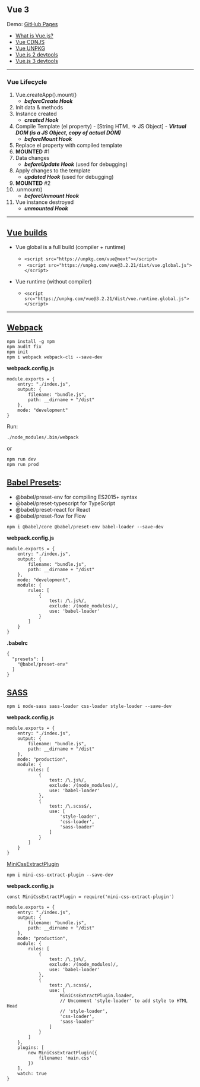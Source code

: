 Vue 3
---

Demo: [GitHub Pages](https://webdevelopua.github.io/vue-webpack-config/)

- [What is Vue.js?](https://v3.vuejs.org/guide/introduction.html)
- [Vue CDNJS](https://cdnjs.com/libraries/vue)
- [Vue UNPKG](https://unpkg.com/browse/vue@2.6.14/)
- [Vue.js 2 devtools](https://chrome.google.com/webstore/detail/vuejs-devtools/nhdogjmejiglipccpnnnanhbledajbpd)
- [Vue.js 3 devtools](https://chrome.google.com/webstore/detail/vuejs-devtools/ljjemllljcmogpfapbkkighbhhppjdbg)

----

### Vue Lifecycle

1) Vue.createApp().mount()
    - ***beforeCreate Hook***
2) Init data & methods
3) Instance created
    - ***created Hook***
4) Compile Template (el property) - [String HTML => JS Object] - ***Virtual DOM (is a JS Object, copy of actual DOM)***
    - ***beforeMount Hook***
5) Replace el property with compiled template
6) **MOUNTED** #1
7) Data changes
    - ***beforeUpdate Hook*** (used for debugging)
8) Apply changes to the template
    - ***updated Hook*** (used for debugging)
9) **MOUNTED** #2
10) .unmount()
    - ***beforeUnmount Hook***
11) Vue instance destroyed
    - ***unmounted Hook***

----

## [Vue builds](https://ru.vuejs.org/v2/guide/installation.html#%D0%9E%D0%B1%D1%8A%D1%8F%D1%81%D0%BD%D0%B5%D0%BD%D0%B8%D0%B5-%D1%80%D0%B0%D0%B7%D0%BB%D0%B8%D1%87%D0%BD%D1%8B%D1%85-%D1%81%D0%B1%D0%BE%D1%80%D0%BE%D0%BA)

- Vue global is a full build (compiler + runtime)

    * ```<script src="https://unpkg.com/vue@next"></script> ```
    * ``` <script src="https://unpkg.com/vue@3.2.21/dist/vue.global.js"></script>```

- Vue runtime (without compiler)
    * ```<script src="https://unpkg.com/vue@3.2.21/dist/vue.runtime.global.js"></script> ```

----

## [Webpack](https://webpack.js.org)

```
npm install -g npm
npm audit fix
npm init 
npm i webpack webpack-cli --save-dev
```

**webpack.config.js**

``` 
module.exports = {
    entry: "./index.js",
    output: {
        filename: "bundle.js",
        path: __dirname + "/dist"
    },
    mode: "development"
}

```

Run:

``` 
./node_modules/.bin/webpack
```

or

``` 
npm run dev
npm run prod
```

## [Babel Presets](https://babeljs.io/docs/en/presets):

* @babel/preset-env for compiling ES2015+ syntax
* @babel/preset-typescript for TypeScript
* @babel/preset-react for React
* @babel/preset-flow for Flow

``` 
npm i @babel/core @babel/preset-env babel-loader --save-dev
```

**webpack.config.js**

``` 
module.exports = {
    entry: "./index.js",
    output: {
        filename: "bundle.js",
        path: __dirname + "/dist"
    },
    mode: "development",
    module: {
        rules: [
            {
                test: /\.js%/,
                exclude: /(node_modules)/,
                use: 'babel-loader'
            }
        ]
    }
}

```

**.babelrc**

``` 
{
  "presets": [
    "@babel/preset-env"
  ]
}

```

## [SASS](https://sass-lang.com/)

``` 
npm i node-sass sass-loader css-loader style-loader --save-dev
```

**webpack.config.js**

``` 
module.exports = {
    entry: "./index.js",
    output: {
        filename: "bundle.js",
        path: __dirname + "/dist"
    },
    mode: "production",
    module: {
        rules: [
            {
                test: /\.js%/,
                exclude: /(node_modules)/,
                use: 'babel-loader'
            },
            {
                test: /\.scss$/,
                use: [
                    'style-loader',
                    'css-loader',
                    'sass-loader'
                ]
            }
        ]
    }
}

```

[MiniCssExtractPlugin](https://webpack.js.org/plugins/mini-css-extract-plugin/)

``` 
npm i mini-css-extract-plugin --save-dev
```

**webpack.config.js**

``` 
const MiniCssExtractPlugin = require('mini-css-extract-plugin')

module.exports = {
    entry: "./index.js",
    output: {
        filename: "bundle.js",
        path: __dirname + "/dist"
    },
    mode: "production",
    module: {
        rules: [
            {
                test: /\.js%/,
                exclude: /(node_modules)/,
                use: 'babel-loader'
            },
            {
                test: /\.scss$/,
                use: [
                    MiniCssExtractPlugin.loader,
                    // Uncomment 'style-loader' to add style to HTML Head
                    // 'style-loader',
                    'css-loader',
                    'sass-loader'
                ]
            }
        ]
    },
    plugins: [
        new MiniCssExtractPlugin({
            filename: 'main.css'
        })
    ],
    watch: true
}

```
